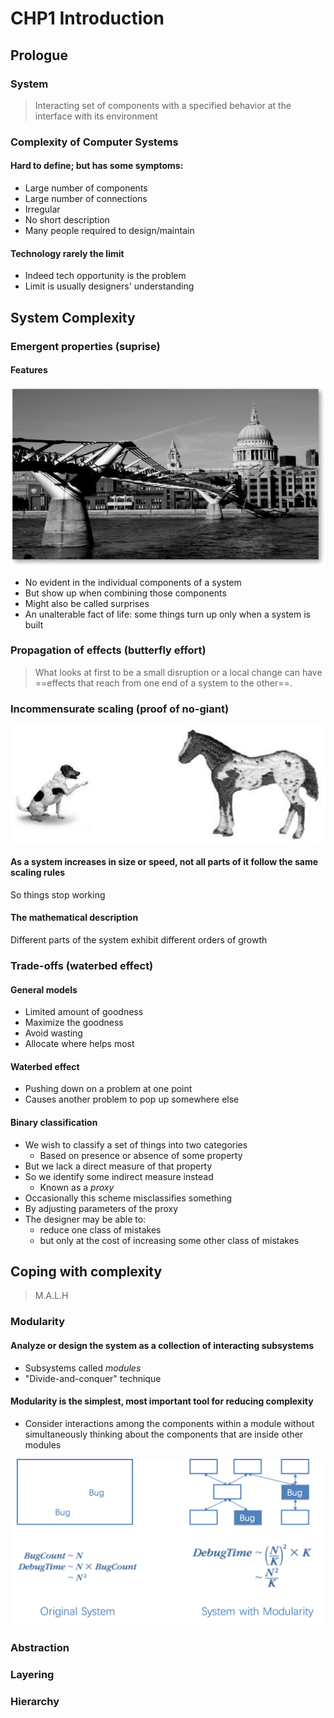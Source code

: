 # CHP1 Introduction

## Prologue

### System

>  Interacting set of components with a specified behavior at the interface with its environment

### Complexity of Computer Systems

#### Hard to define; but has some symptoms:

- Large number of components
- Large number of connections
- Irregular
- No short description
- Many people required to design/maintain

#### Technology rarely the limit

- Indeed tech opportunity is the problem
- Limit is usually designers' understanding

## System Complexity

### Emergent properties (suprise)

#### Features

![image-20190914203028074](chp1Into.assets/image-20190914203028074.png)

- No evident in the individual components of a system
- But show up when combining those components 
- Might also be called surprises
- An unalterable fact of life: some things turn up only when a system is built

### Propagation of effects (butterfly effort)

> What looks at first to be a small disruption or a local change can have ==effects that reach from one  end of a system to the other==.

### Incommensurate scaling (proof of no-giant)

![image-20190914205822604](chp1Into.assets/image-20190914205822604.png)

#### As a system increases in size or speed, not all parts of it follow the same scaling rules

So things stop working

#### The mathematical description 

Different parts of the system exhibit different orders of growth

### Trade-offs (waterbed effect)

#### General models

- Limited amount of goodness
- Maximize the goodness
- Avoid wasting
- Allocate where helps most

#### Waterbed effect

- Pushing down on a problem at one point 
- Causes another problem to pop up somewhere else 

#### Binary classification

- We wish to classify a set of things into two categories 
  - Based on presence or absence of some property
- But we lack a direct measure of that property
- So we identify some indirect measure instead
  - Known as a *proxy*
- Occasionally this scheme misclassifies something 
- By adjusting parameters of the proxy 
- The designer may be able to:
  - reduce one class of mistakes
  - but only at the cost of increasing some other class of mistakes

## Coping with complexity

> M.A.L.H

### Modularity

#### Analyze or design the system as a collection of interacting subsystems

- Subsystems called *modules*
- "Divide-and-conquer" technique 

#### Modularity is the simplest, most important tool for reducing complexity

- Consider interactions among the components within a module without simultaneously thinking about the components that are inside other modules

![image-20190914214151391](chp1Into.assets/image-20190914214151391.png)

### Abstraction

### Layering

### Hierarchy



